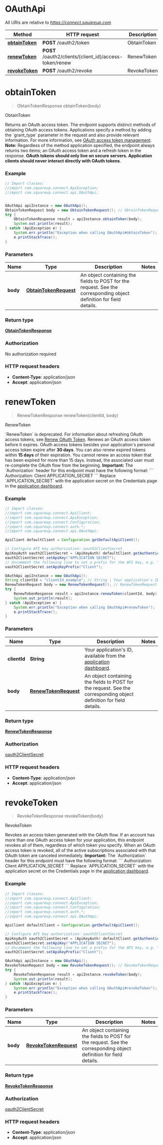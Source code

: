 # OAuthApi

All URIs are relative to *https://connect.squareup.com*

Method | HTTP request | Description
------------- | ------------- | -------------
[**obtainToken**](OAuthApi.md#obtainToken) | **POST** /oauth2/token | ObtainToken
[**renewToken**](OAuthApi.md#renewToken) | **POST** /oauth2/clients/{client_id}/access-token/renew | RenewToken
[**revokeToken**](OAuthApi.md#revokeToken) | **POST** /oauth2/revoke | RevokeToken


<a name="obtainToken"></a>
# **obtainToken**
> ObtainTokenResponse obtainToken(body)

ObtainToken

Returns an OAuth access token.   The endpoint supports distinct methods of obtaining OAuth access tokens.  Applications specify a method by adding the &#x60;grant_type&#x60; parameter  in the request and also provide relevant information.  For more information, see [OAuth access token management](/authz/oauth/how-it-works#oauth-access-token-management).   __Note:__ Regardless of the method application specified, the endpoint always returns two items; an OAuth access token and  a refresh token in the response.   __OAuth tokens should only live on secure servers. Application clients should never interact directly with OAuth tokens__.

### Example
```java
// Import classes:
//import com.squareup.connect.ApiException;
//import com.squareup.connect.api.OAuthApi;


OAuthApi apiInstance = new OAuthApi();
ObtainTokenRequest body = new ObtainTokenRequest(); // ObtainTokenRequest | An object containing the fields to POST for the request.  See the corresponding object definition for field details.
try {
    ObtainTokenResponse result = apiInstance.obtainToken(body);
    System.out.println(result);
} catch (ApiException e) {
    System.err.println("Exception when calling OAuthApi#obtainToken");
    e.printStackTrace();
}
```

### Parameters

Name | Type | Description  | Notes
------------- | ------------- | ------------- | -------------
 **body** | [**ObtainTokenRequest**](ObtainTokenRequest.md)| An object containing the fields to POST for the request.  See the corresponding object definition for field details. |

### Return type

[**ObtainTokenResponse**](ObtainTokenResponse.md)

### Authorization

No authorization required

### HTTP request headers

 - **Content-Type**: application/json
 - **Accept**: application/json

<a name="renewToken"></a>
# **renewToken**
> RenewTokenResponse renewToken(clientId, body)

RenewToken

&#x60;RenewToken&#x60; is deprecated. For information about refreshing OAuth access tokens, see  [Renew OAuth Token](https://developer.squareup.com/docs/oauth-api/cookbook/renew-oauth-tokens).   Renews an OAuth access token before it expires.  OAuth access tokens besides your application&#39;s personal access token expire after __30 days__. You can also renew expired tokens within __15 days__ of their expiration. You cannot renew an access token that has been expired for more than 15 days. Instead, the associated user must re-complete the OAuth flow from the beginning.  __Important:__ The &#x60;Authorization&#x60; header for this endpoint must have the following format:  &#x60;&#x60;&#x60; Authorization: Client APPLICATION_SECRET &#x60;&#x60;&#x60;  Replace &#x60;APPLICATION_SECRET&#x60; with the application secret on the Credentials page in the [application dashboard](https://connect.squareup.com/apps).

### Example
```java
// Import classes:
//import com.squareup.connect.ApiClient;
//import com.squareup.connect.ApiException;
//import com.squareup.connect.Configuration;
//import com.squareup.connect.auth.*;
//import com.squareup.connect.api.OAuthApi;

ApiClient defaultClient = Configuration.getDefaultApiClient();

// Configure API key authorization: oauth2ClientSecret
ApiKeyAuth oauth2ClientSecret = (ApiKeyAuth) defaultClient.getAuthentication("oauth2ClientSecret");
oauth2ClientSecret.setApiKey("APPLICATION SECRET");
// Uncomment the following line to set a prefix for the API key, e.g. "Token" (defaults to null)
oauth2ClientSecret.setApiKeyPrefix("Client");

OAuthApi apiInstance = new OAuthApi();
String clientId = "clientId_example"; // String | Your application's ID, available from the [application dashboard](https://connect.squareup.com/apps).
RenewTokenRequest body = new RenewTokenRequest(); // RenewTokenRequest | An object containing the fields to POST for the request.  See the corresponding object definition for field details.
try {
    RenewTokenResponse result = apiInstance.renewToken(clientId, body);
    System.out.println(result);
} catch (ApiException e) {
    System.err.println("Exception when calling OAuthApi#renewToken");
    e.printStackTrace();
}
```

### Parameters

Name | Type | Description  | Notes
------------- | ------------- | ------------- | -------------
 **clientId** | **String**| Your application&#39;s ID, available from the [application dashboard](https://connect.squareup.com/apps). |
 **body** | [**RenewTokenRequest**](RenewTokenRequest.md)| An object containing the fields to POST for the request.  See the corresponding object definition for field details. |

### Return type

[**RenewTokenResponse**](RenewTokenResponse.md)

### Authorization

[oauth2ClientSecret](../README.md#oauth2ClientSecret)

### HTTP request headers

 - **Content-Type**: application/json
 - **Accept**: application/json

<a name="revokeToken"></a>
# **revokeToken**
> RevokeTokenResponse revokeToken(body)

RevokeToken

Revokes an access token generated with the OAuth flow.  If an account has more than one OAuth access token for your application, this endpoint revokes all of them, regardless of which token you specify. When an OAuth access token is revoked, all of the active subscriptions associated with that OAuth token are canceled immediately.  __Important:__ The &#x60;Authorization&#x60; header for this endpoint must have the following format:  &#x60;&#x60;&#x60; Authorization: Client APPLICATION_SECRET &#x60;&#x60;&#x60;  Replace &#x60;APPLICATION_SECRET&#x60; with the application secret on the Credentials page in the [application dashboard](https://connect.squareup.com/apps).

### Example
```java
// Import classes:
//import com.squareup.connect.ApiClient;
//import com.squareup.connect.ApiException;
//import com.squareup.connect.Configuration;
//import com.squareup.connect.auth.*;
//import com.squareup.connect.api.OAuthApi;

ApiClient defaultClient = Configuration.getDefaultApiClient();

// Configure API key authorization: oauth2ClientSecret
ApiKeyAuth oauth2ClientSecret = (ApiKeyAuth) defaultClient.getAuthentication("oauth2ClientSecret");
oauth2ClientSecret.setApiKey("APPLICATION SECRET");
// Uncomment the following line to set a prefix for the API key, e.g. "Token" (defaults to null)
oauth2ClientSecret.setApiKeyPrefix("Client");

OAuthApi apiInstance = new OAuthApi();
RevokeTokenRequest body = new RevokeTokenRequest(); // RevokeTokenRequest | An object containing the fields to POST for the request.  See the corresponding object definition for field details.
try {
    RevokeTokenResponse result = apiInstance.revokeToken(body);
    System.out.println(result);
} catch (ApiException e) {
    System.err.println("Exception when calling OAuthApi#revokeToken");
    e.printStackTrace();
}
```

### Parameters

Name | Type | Description  | Notes
------------- | ------------- | ------------- | -------------
 **body** | [**RevokeTokenRequest**](RevokeTokenRequest.md)| An object containing the fields to POST for the request.  See the corresponding object definition for field details. |

### Return type

[**RevokeTokenResponse**](RevokeTokenResponse.md)

### Authorization

[oauth2ClientSecret](../README.md#oauth2ClientSecret)

### HTTP request headers

 - **Content-Type**: application/json
 - **Accept**: application/json

